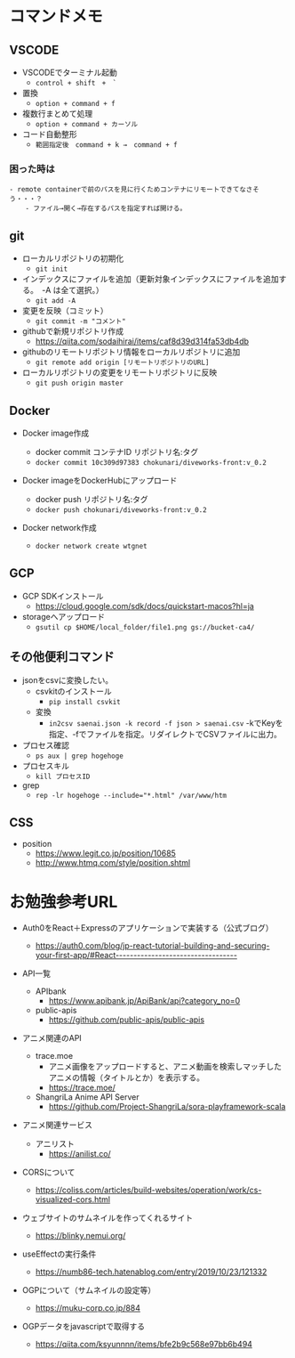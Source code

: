 # コマンドメモ
## VSCODE
- VSCODEでターミナル起動
    - ``control + shift　+　` ``
- 置換
    - `option + command + f`
- 複数行まとめて処理
    - `option + command + カーソル`
- コード自動整形
    - `範囲指定後　command + k →　command + f`
### 困った時は
    - remote containerで前のパスを見に行くためコンテナにリモートできてなさそう・・・？
        - ファイル→開く→存在するパスを指定すれば開ける。

## git
- ローカルリポジトリの初期化
    - `git init`
- インデックスにファイルを追加（更新対象インデックスにファイルを追加する。　-A は全て選択。）
    - `git add -A`
- 変更を反映（コミット）
    - `git commit -m "コメント"`
- githubで新規リポジトリ作成
    - https://qiita.com/sodaihirai/items/caf8d39d314fa53db4db
- githubのリモートリポジトリ情報をローカルリポジトリに追加
    - `git remote add origin [リモートリポジトリのURL]`
- ローカルリポジトリの変更をリモートリポジトリに反映
    - `git push origin master`

## Docker
- Docker image作成
    - docker commit コンテナID リポジトリ名:タグ
    - `docker commit 10c309d97383 chokunari/diveworks-front:v_0.2`

- Docker imageをDockerHubにアップロード
    - docker push リポジトリ名:タグ
    - `docker push chokunari/diveworks-front:v_0.2`
- Docker network作成
    - `docker network create wtgnet`

## GCP
- GCP SDKインストール
    - https://cloud.google.com/sdk/docs/quickstart-macos?hl=ja
- storageへアップロード
    - `gsutil cp $HOME/local_folder/file1.png gs://bucket-ca4/`

## その他便利コマンド
- jsonをcsvに変換したい。
    - csvkitのインストール
        - `pip install csvkit`
    - 変換
        - `in2csv saenai.json -k record -f json > saenai.csv`
        -kでKeyを指定、-fでファイルを指定。リダイレクトでCSVファイルに出力。
- プロセス確認
    - `ps aux | grep hogehoge`
- プロセスキル
    - `kill プロセスID`
- grep
    - `rep -lr hogehoge --include="*.html" /var/www/htm`

## CSS
- position
    - https://www.legit.co.jp/position/10685
    - http://www.htmq.com/style/position.shtml
    

# お勉強参考URL
- Auth0をReact＋Expressのアプリケーションで実装する（公式ブログ）
    - https://auth0.com/blog/jp-react-tutorial-building-and-securing-your-first-app/#React----------------------------------

- API一覧
    - APIbank
        - https://www.apibank.jp/ApiBank/api?category_no=0
    - public-apis
        - https://github.com/public-apis/public-apis

- アニメ関連のAPI
    - trace.moe
        - アニメ画像をアップロードすると、アニメ動画を検索しマッチしたアニメの情報（タイトルとか）を表示する。
        - https://trace.moe/
    - ShangriLa Anime API Server
        - https://github.com/Project-ShangriLa/sora-playframework-scala

- アニメ関連サービス
    - アニリスト
        - https://anilist.co/

- CORSについて
    - https://coliss.com/articles/build-websites/operation/work/cs-visualized-cors.html

- ウェブサイトのサムネイルを作ってくれるサイト
    - https://blinky.nemui.org/

- useEffectの実行条件
    - https://numb86-tech.hatenablog.com/entry/2019/10/23/121332

- OGPについて（サムネイルの設定等）
    - https://muku-corp.co.jp/884

- OGPデータをjavascriptで取得する
    - https://qiita.com/ksyunnnn/items/bfe2b9c568e97bb6b494